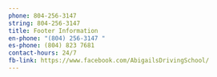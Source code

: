 ```yaml
---
phone: 804-256-3147
string: 804-256-3147
title: Footer Information
en-phone: "(804) 256-3147 "
es-phone: (804) 823 7681
contact-hours: 24/7
fb-link: https://www.facebook.com/AbigailsDrivingSchool/
---
```

